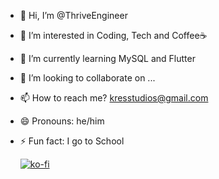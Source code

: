 - 👋 Hi, I’m @ThriveEngineer
- 👀 I’m interested in Coding, Tech and Coffee☕
- 🌱 I’m currently learning MySQL and Flutter
- 💞️ I’m looking to collaborate on ...
- 📫 How to reach me? kresstudios@gmail.com
- 😄 Pronouns: he/him
- ⚡ Fun fact: I go to School
  
  [![ko-fi](https://ko-fi.com/img/githubbutton_sm.svg)](https://ko-fi.com/L4L115XHM6)

<!---
ThriveEngineer/ThriveEngineer is a ✨ special ✨ repository because its `README.md` (this file) appears on your GitHub profile.
You can click the Preview link to take a look at your changes.
--->
